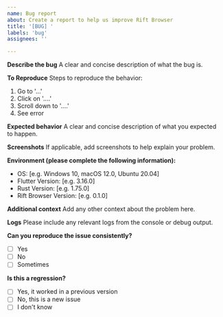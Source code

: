 ```yaml
---
name: Bug report
about: Create a report to help us improve Rift Browser
title: '[BUG] '
labels: 'bug'
assignees: ''

---
```


**Describe the bug**
A clear and concise description of what the bug is.

**To Reproduce**
Steps to reproduce the behavior:
1. Go to '...'
2. Click on '....'
3. Scroll down to '....'
4. See error

**Expected behavior**
A clear and concise description of what you expected to happen.

**Screenshots**
If applicable, add screenshots to help explain your problem.

**Environment (please complete the following information):**
 - OS: [e.g. Windows 10, macOS 12.0, Ubuntu 20.04]
 - Flutter Version: [e.g. 3.16.0]
 - Rust Version: [e.g. 1.75.0]
 - Rift Browser Version: [e.g. 0.1.0]

**Additional context**
Add any other context about the problem here.

**Logs**
Please include any relevant logs from the console or debug output.

**Can you reproduce the issue consistently?**
- [ ] Yes
- [ ] No
- [ ] Sometimes

**Is this a regression?**
- [ ] Yes, it worked in a previous version
- [ ] No, this is a new issue
- [ ] I don't know 